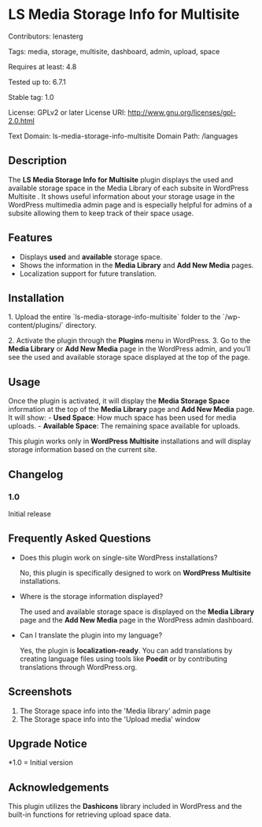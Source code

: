 # LS Media Storage Info for Multisite

Contributors: lenasterg

Tags: media, storage, multisite, dashboard, admin, upload, space

Requires at least: 4.8 

Tested up to: 6.7.1 

Stable tag: 1.0 

License: GPLv2 or later License URI: http://www.gnu.org/licenses/gpl-2.0.html

Text Domain: ls-media-storage-info-multisite Domain Path: /languages

## Description

The **LS Media Storage Info for Multisite** plugin displays the used and available storage space in the Media Library of each subsite in WordPress Multisite . It shows useful information about your storage usage in the WordPress multimedia admin page and is especially helpful for admins of a subsite allowing them to keep track of their space usage.

## Features 
- Displays **used** and **available** storage space.
- Shows the information in the **Media Library** and **Add New Media** pages.
- Localization support for future translation.

## Installation

1\. Upload the entire \`ls-media-storage-info-multisite\` folder to the \`/wp-content/plugins/\` directory. 

2\. Activate the plugin through the **Plugins** menu in WordPress. 3. Go to the **Media Library** or **Add New Media** page in the WordPress admin, and you’ll see the used and available storage space displayed at the top of the page.

## Usage
Once the plugin is activated, it will display the **Media Storage Space** information at the top of the **Media Library** page and **Add New Media** page. It will show: - **Used Space**: How much
space has been used for media uploads. - **Available Space**: The remaining space available for uploads.

This plugin works only in **WordPress Multisite** installations and will display storage information based on the current site.

## Changelog 

### 1.0 
Initial release

## Frequently Asked Questions 

* Does this plugin work on single-site WordPress installations?

  No, this plugin is specifically designed to work on **WordPress Multisite** installations.

* Where is the storage information displayed?

  The used and available storage space is displayed on the **Media Library** page and the **Add New Media** page in the WordPress admin dashboard.

* Can I translate the plugin into my language?

  Yes, the plugin is **localization-ready**. You can add translations by creating language files using tools like **Poedit** or by contributing translations through WordPress.org.

## Screenshots
1. The Storage space info into the 'Media library' admin page
2. The Storage space info into the 'Upload media' window

 
## Upgrade Notice
*1.0 = Initial version

## Acknowledgements 

This plugin utilizes the **Dashicons** library included in WordPress
and the built-in functions for retrieving upload space data.
